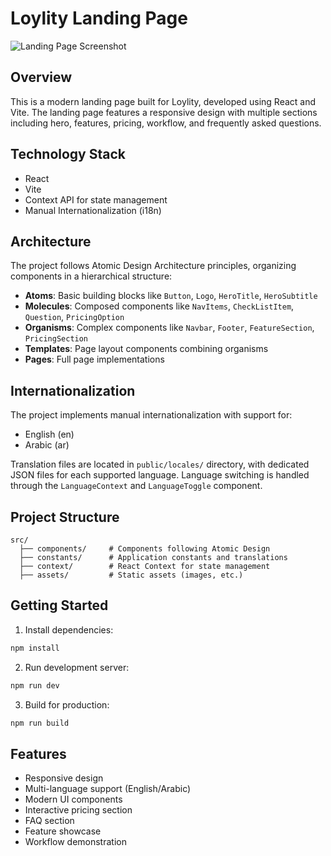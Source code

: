 # Loylity Landing Page

![Landing Page Screenshot](./sc.png)

## Overview
This is a modern landing page built for Loylity, developed using React and Vite. The landing page features a responsive design with multiple sections including hero, features, pricing, workflow, and frequently asked questions.

## Technology Stack
- React
- Vite
- Context API for state management
- Manual Internationalization (i18n)

## Architecture
The project follows Atomic Design Architecture principles, organizing components in a hierarchical structure:

- **Atoms**: Basic building blocks like `Button`, `Logo`, `HeroTitle`, `HeroSubtitle`
- **Molecules**: Composed components like `NavItems`, `CheckListItem`, `Question`, `PricingOption`
- **Organisms**: Complex components like `Navbar`, `Footer`, `FeatureSection`, `PricingSection`
- **Templates**: Page layout components combining organisms
- **Pages**: Full page implementations

## Internationalization
The project implements manual internationalization with support for:
- English (en)
- Arabic (ar)

Translation files are located in `public/locales/` directory, with dedicated JSON files for each supported language. Language switching is handled through the `LanguageContext` and `LanguageToggle` component.

## Project Structure
```
src/
  ├── components/     # Components following Atomic Design
  ├── constants/      # Application constants and translations
  ├── context/        # React Context for state management
  ├── assets/         # Static assets (images, etc.)
```

## Getting Started

1. Install dependencies:
```bash
npm install
```

2. Run development server:
```bash
npm run dev
```

3. Build for production:
```bash
npm run build
```

## Features
- Responsive design
- Multi-language support (English/Arabic)
- Modern UI components
- Interactive pricing section
- FAQ section
- Feature showcase
- Workflow demonstration